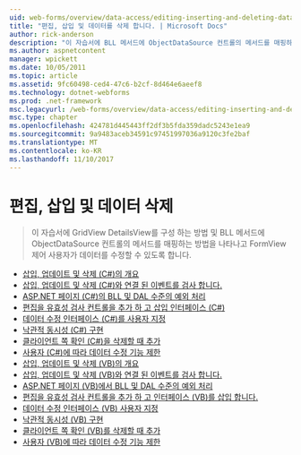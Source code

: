 ```yaml
---
uid: web-forms/overview/data-access/editing-inserting-and-deleting-data/index
title: "편집, 삽입 및 데이터를 삭제 합니다. | Microsoft Docs"
author: rick-anderson
description: "이 자습서에 BLL 메서드에 ObjectDataSource 컨트롤의 메서드를 매핑하는 방법 및 GridView, DetailsView, 및 FormView co를 구성 하는 방법을 표시 중..."
ms.author: aspnetcontent
manager: wpickett
ms.date: 10/05/2011
ms.topic: article
ms.assetid: 9fc60498-ced4-47c6-b2cf-8d464e6aeef8
ms.technology: dotnet-webforms
ms.prod: .net-framework
msc.legacyurl: /web-forms/overview/data-access/editing-inserting-and-deleting-data
msc.type: chapter
ms.openlocfilehash: 424781d445443ff2df3b5fda359dadc5243e1ea9
ms.sourcegitcommit: 9a9483aceb34591c97451997036a9120c3fe2baf
ms.translationtype: MT
ms.contentlocale: ko-KR
ms.lasthandoff: 11/10/2017
---
```

<a name="editing-inserting-and-deleting-data"></a>편집, 삽입 및 데이터 삭제
====================
> 이 자습서에 GridView DetailsView를 구성 하는 방법 및 BLL 메서드에 ObjectDataSource 컨트롤의 메서드를 매핑하는 방법을 나타나고 FormView 제어 사용자가 데이터를 수정할 수 있도록 합니다.


- [삽입, 업데이트 및 삭제 (C#)의 개요](an-overview-of-inserting-updating-and-deleting-data-cs.md)
- [삽입, 업데이트 및 삭제 (C#)와 연결 된 이벤트를 검사 합니다.](examining-the-events-associated-with-inserting-updating-and-deleting-cs.md)
- [ASP.NET 페이지 (C#)의 BLL 및 DAL 수준의 예외 처리](handling-bll-and-dal-level-exceptions-in-an-asp-net-page-cs.md)
- [편집을 유효성 검사 컨트롤을 추가 하 고 삽입 인터페이스 (C#)](adding-validation-controls-to-the-editing-and-inserting-interfaces-cs.md)
- [데이터 수정 인터페이스 (C#)를 사용자 지정](customizing-the-data-modification-interface-cs.md)
- [낙관적 동시성 (C#) 구현](implementing-optimistic-concurrency-cs.md)
- [클라이언트 쪽 확인 (C#)을 삭제할 때 추가](adding-client-side-confirmation-when-deleting-cs.md)
- [사용자 (C#)에 따라 데이터 수정 기능 제한](limiting-data-modification-functionality-based-on-the-user-cs.md)
- [삽입, 업데이트 및 삭제 (VB)의 개요](an-overview-of-inserting-updating-and-deleting-data-vb.md)
- [삽입, 업데이트 및 삭제 (VB)와 연결 된 이벤트를 검사 합니다.](examining-the-events-associated-with-inserting-updating-and-deleting-vb.md)
- [ASP.NET 페이지 (VB)에서 BLL 및 DAL 수준의 예외 처리](handling-bll-and-dal-level-exceptions-in-an-asp-net-page-vb.md)
- [편집을 유효성 검사 컨트롤을 추가 하 고 인터페이스 (VB)를 삽입 합니다.](adding-validation-controls-to-the-editing-and-inserting-interfaces-vb.md)
- [데이터 수정 인터페이스 (VB) 사용자 지정](customizing-the-data-modification-interface-vb.md)
- [낙관적 동시성 (VB) 구현](implementing-optimistic-concurrency-vb.md)
- [클라이언트 쪽 확인 (VB)를 삭제할 때 추가](adding-client-side-confirmation-when-deleting-vb.md)
- [사용자 (VB)에 따라 데이터 수정 기능 제한](limiting-data-modification-functionality-based-on-the-user-vb.md)
